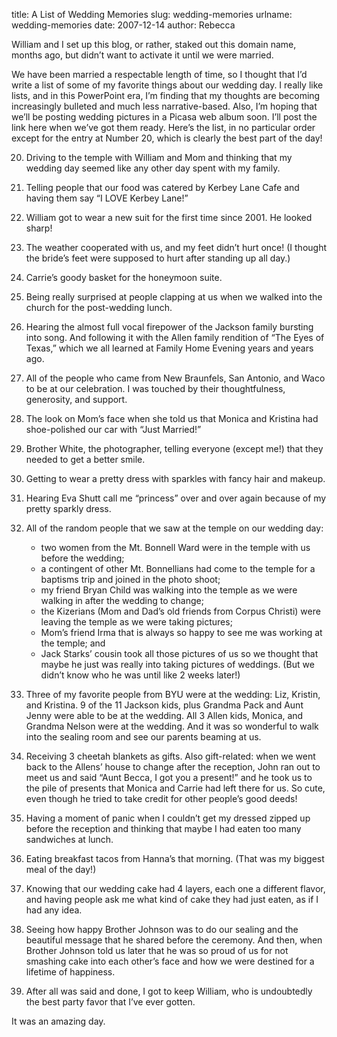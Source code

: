 title: A List of Wedding Memories
slug: wedding-memories
urlname: wedding-memories
date: 2007-12-14
author: Rebecca

William and I set up this blog, or rather, staked out this domain name, months
ago, but didn&#x02bc;t want to activate it until we were married.

We have been married a respectable length of time, so I thought that I&#x02bc;d
write a list of some of my favorite things about our wedding day. I really like
lists, and in this PowerPoint era, I&#x02bc;m finding that my thoughts are
becoming increasingly bulleted and much less narrative-based. Also, I&#x02bc;m
hoping that we&#x02bc;ll be posting wedding pictures in a Picasa web album soon.
I&#x02bc;ll post the link here when we&#x02bc;ve got them ready. Here&#x02bc;s
the list, in no particular order except for the entry at Number 20, which is
clearly the best part of the day!

20. Driving to the temple with William and Mom and thinking that my wedding day
seemed like any other day spent with my family.

19. Telling people that our food was catered by Kerbey Lane Cafe and having them
say &ldquo;I LOVE Kerbey Lane!&rdquo;

18. William got to wear a new suit for the first time since 2001. He looked
sharp!

17. The weather cooperated with us, and my feet didn&#x02bc;t hurt once! (I
thought the bride&#x02bc;s feet were supposed to hurt after standing up all
day.)

16. Carrie&#x02bc;s goody basket for the honeymoon suite.

15. Being really surprised at people clapping at us when we walked into the
church for the post-wedding lunch.

14. Hearing the almost full vocal firepower of the Jackson family bursting into
song. And following it with the Allen family rendition of &ldquo;The Eyes of
Texas,&rdquo; which we all learned at Family Home Evening years and years ago.

13. All of the people who came from New Braunfels, San Antonio, and Waco to be
at our celebration. I was touched by their thoughtfulness, generosity, and
support.

12. The look on Mom&#x02bc;s face when she told us that Monica and Kristina had
shoe-polished our car with &ldquo;Just Married!&rdquo;

11. Brother White, the photographer, telling everyone (except me!) that they
needed to get a better smile.

10. Getting to wear a pretty dress with sparkles with fancy hair and makeup.

9. Hearing Eva Shutt call me &ldquo;princess&rdquo; over and over again because
of my pretty sparkly dress.

8. All of the random people that we saw at the temple on our wedding day:

    * two women from the Mt. Bonnell Ward were in the temple with us before the
    wedding;
    * a contingent of other Mt. Bonnellians had come to the temple for a
    baptisms trip and joined in the photo shoot;
    * my friend Bryan Child was walking into the temple as we were walking in
    after the wedding to change;
    * the Kizerians (Mom and Dad&#x02bc;s old friends from Corpus Christi) were
    leaving the temple as we were taking pictures;
    * Mom&#x02bc;s friend Irma that is always so happy to see me was working at
    the temple; and
    * Jack Starks&#x02bc; cousin took all those pictures of us so we thought
    that maybe he just was really into taking pictures of weddings. (But we
    didn&#x02bc;t know who he was until like 2 weeks later!)

7. Three of my favorite people from BYU were at the wedding: Liz, Kristin, and
Kristina. 9 of the 11 Jackson kids, plus Grandma Pack and Aunt Jenny were able
to be at the wedding. All 3 Allen kids, Monica, and Grandma Nelson were at the
wedding. And it was so wonderful to walk into the sealing room and see our
parents beaming at us.

6. Receiving 3 cheetah blankets as gifts. Also gift-related: when we went back
to the Allens&#x02bc; house to change after the reception, John ran out to meet
us and said &ldquo;Aunt Becca, I got you a present!&rdquo; and he took us to the
pile of presents that Monica and Carrie had left there for us. So cute, even
though he tried to take credit for other people&#x02bc;s good deeds!

5. Having a moment of panic when I couldn&#x02bc;t get my dressed zipped up
before the reception and thinking that maybe I had eaten too many sandwiches at
lunch.

4. Eating breakfast tacos from Hanna&#x02bc;s that morning. (That was my biggest
meal of the day!)

3. Knowing that our wedding cake had 4 layers, each one a different flavor, and
having people ask me what kind of cake they had just eaten, as if I had any
idea.

2. Seeing how happy Brother Johnson was to do our sealing and the beautiful
message that he shared before the ceremony. And then, when Brother Johnson told
us later that he was so proud of us for not smashing cake into each
other&#x02bc;s face and how we were destined for a lifetime of happiness.

1. After all was said and done, I got to keep William, who is undoubtedly the
best party favor that I&#x02bc;ve ever gotten.

It was an amazing day.
